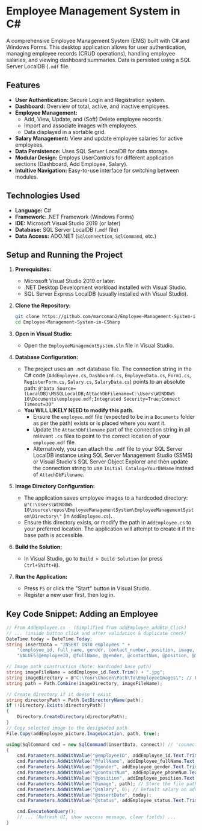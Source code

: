 # Employee Management System in C#

A comprehensive Employee Management System (EMS) built with C# and Windows Forms. This desktop application allows for user authentication, managing employee records (CRUD operations), handling employee salaries, and viewing dashboard summaries. Data is persisted using a SQL Server LocalDB (`.mdf` file.

## Features

*   **User Authentication:** Secure Login and Registration system.
*   **Dashboard:** Overview of total, active, and inactive employees.
*   **Employee Management:**
    *   Add, View, Update, and (Soft) Delete employee records.
    *   Import and associate images with employees.
    *   Data displayed in a sortable grid.
*   **Salary Management:** View and update employee salaries for active employees.
*   **Data Persistence:** Uses SQL Server LocalDB for data storage.
*   **Modular Design:** Employs UserControls for different application sections (Dashboard, Add Employee, Salary).
*   **Intuitive Navigation:** Easy-to-use interface for switching between modules.

## Technologies Used

*   **Language:** C#
*   **Framework:** .NET Framework (Windows Forms)
*   **IDE:** Microsoft Visual Studio 2019 (or later)
*   **Database:** SQL Server LocalDB (`.mdf` file)
*   **Data Access:** ADO.NET (`SqlConnection`, `SqlCommand`, etc.)

## Setup and Running the Project

1.  **Prerequisites:**
    *   Microsoft Visual Studio 2019 or later.
    *   .NET Desktop Development workload installed with Visual Studio.
    *   SQL Server Express LocalDB (usually installed with Visual Studio).

2.  **Clone the Repository:**
    ```bash
    git clone https://github.com/marcoman2/Employee-Management-System-in-CSharp.git
    cd Employee-Management-System-in-CSharp
    ```

3.  **Open in Visual Studio:**
    *   Open the `EmployeeManagementSystem.sln` file in Visual Studio.

4.  **Database Configuration:**
    *   The project uses an `.mdf` database file. The connection string in the C# code (`AddEmployee.cs`, `Dashboard.cs`, `EmployeeData.cs`, `Form1.cs`, `RegisterForm.cs`, `Salary.cs`, `SalaryData.cs`) points to an absolute path:
        `@"Data Source=(LocalDB)\MSSQLLocalDB;AttachDbFilename=C:\Users\WINDOWS 10\Documents\employee.mdf;Integrated Security=True;Connect Timeout=30"`
    *   **You WILL LIKELY NEED to modify this path.**
        *   Ensure the `employee.mdf` file (expected to be in a `Documents` folder as per the path) exists or is placed where you want it.
        *   Update the `AttachDbFilename` part of the connection string in all relevant `.cs` files to point to the correct location of your `employee.mdf` file.
        *   Alternatively, you can attach the `.mdf` file to your SQL Server LocalDB instance using SQL Server Management Studio (SSMS) or Visual Studio's SQL Server Object Explorer and then update the connection string to use `Initial Catalog=YourDbName` instead of `AttachDbFilename`.

5.  **Image Directory Configuration:**
    *   The application saves employee images to a hardcoded directory:
        `@"C:\Users\WINDOWS 10\source\repos\EmployeeManagementSystem\EmployeeManagementSystem\Directory\"` (in `AddEmployee.cs`).
    *   Ensure this directory exists, or modify the path in `AddEmployee.cs` to your preferred location. The application will attempt to create it if the base path is accessible.

6.  **Build the Solution:**
    *   In Visual Studio, go to `Build > Build Solution` (or press `Ctrl+Shift+B`).

7.  **Run the Application:**
    *   Press `F5` or click the "Start" button in Visual Studio.
    *   Register a new user first, then log in.

## Key Code Snippet: Adding an Employee

```csharp
// From AddEmployee.cs - (Simplified from addEmployee_addBtn_Click)
// ... (inside button click and after validation & duplicate check)
DateTime today = DateTime.Today;
string insertData = "INSERT INTO employees " +
    "(employee_id, full_name, gender, contact_number, position, image, salary, insert_date, status) " +
    "VALUES(@employeeID, @fullName, @gender, @contactNum, @position, @image, @salary, @insertDate, @status)";

// Image path construction (Note: Hardcoded base path)
string imageFileName = addEmployee_id.Text.Trim() + ".jpg";
string imageDirectory = @"C:\Your\Chosen\Path\To\EmployeeImages\"; // Example, actual is more complex
string path = Path.Combine(imageDirectory, imageFileName);

// Create directory if it doesn't exist
string directoryPath = Path.GetDirectoryName(path);
if (!Directory.Exists(directoryPath))
{
    Directory.CreateDirectory(directoryPath);
}
// Copy selected image to the designated path
File.Copy(addEmployee_picture.ImageLocation, path, true);

using(SqlCommand cmd = new SqlCommand(insertData, connect)) // 'connect' is SqlConnection
{
    cmd.Parameters.AddWithValue("@employeeID", addEmployee_id.Text.Trim());
    cmd.Parameters.AddWithValue("@fullName", addEmployee_fullName.Text.Trim());
    cmd.Parameters.AddWithValue("@gender", addEmployee_gender.Text.Trim());
    cmd.Parameters.AddWithValue("@contactNum", addEmployee_phoneNum.Text.Trim());
    cmd.Parameters.AddWithValue("@position", addEmployee_position.Text.Trim());
    cmd.Parameters.AddWithValue("@image", path); // Store the file path
    cmd.Parameters.AddWithValue("@salary", 0); // Default salary on add
    cmd.Parameters.AddWithValue("@insertDate", today);
    cmd.Parameters.AddWithValue("@status", addEmployee_status.Text.Trim());

    cmd.ExecuteNonQuery();
    // ... (Refresh UI, show success message, clear fields) ...
}
